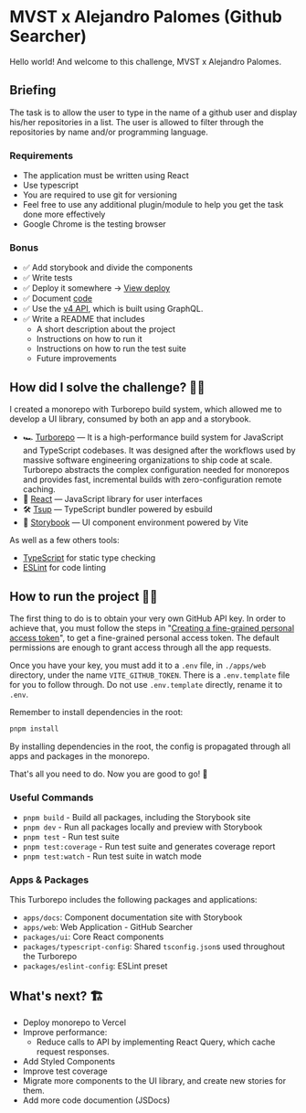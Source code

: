# MVST x Alejandro Palomes (Github Searcher)

Hello world! And welcome to this challenge, MVST x Alejandro Palomes.

## Briefing

The task is to allow the user to type in the name of a github user and display his/her repositories in a list. The user is allowed to filter through the repositories by name and/or programming language.

### Requirements

- The application must be written using React
- Use typescript
- You are required to use git for versioning
- Feel free to use any additional plugin/module to help you get the task done more effectively
- Google Chrome is the testing browser

### Bonus

- ✅ Add storybook and divide the components
- ✅ Write tests
- ✅ Deploy it somewhere -> [View deploy](https://mvst-github-challenge-web.vercel.app)
- ✅ Document [code](https://google.github.io/styleguide/jsguide.html#jsdoc)
- ✅ Use the [v4 API](https://docs.github.com/en/graphql), which is built using GraphQL.
- ✅ Write a README that includes
    - A short description about the project
    - Instructions on how to run it
    - Instructions on how to run the test suite
    - Future improvements



## How did I solve the challenge? 🕵️‍♂️

I created a monorepo with Turborepo build system, which allowed me to develop a UI library, consumed by both an app and a storybook.

- 🏎 [Turborepo](https://turbo.build/repo) — It is a high-performance build system for JavaScript and TypeScript codebases. It was designed after the workflows used by massive software engineering organizations to ship code at scale. Turborepo abstracts the complex configuration needed for monorepos and provides fast, incremental builds with zero-configuration remote caching.
- 🚀 [React](https://reactjs.org/) — JavaScript library for user interfaces
- 🛠 [Tsup](https://github.com/egoist/tsup) — TypeScript bundler powered by esbuild
- 📖 [Storybook](https://storybook.js.org/) — UI component environment powered by Vite

As well as a few others tools:

- [TypeScript](https://www.typescriptlang.org/) for static type checking
- [ESLint](https://eslint.org/) for code linting



## How to run the project 🏃‍♂️

The first thing to do is to obtain your very own GitHub API key. In order to achieve that, you must follow the steps in "[Creating a fine-grained personal access token](https://docs.github.com/en/authentication/keeping-your-account-and-data-secure/managing-your-personal-access-tokens#creating-a-fine-grained-personal-access-token)", to get a fine-grained personal access token. The default permissions are enough to grant access through all the app requests. 

Once you have your key, you must add it to a `.env` file, in `./apps/web` directory, under the name `VITE_GITHUB_TOKEN`. There is a `.env.template` file for you to follow through. Do not use `.env.template` directly, rename it to `.env`.

Remember to install dependencies in the root:
```sh
pnpm install
```

By installing dependencies in the root, the config is propagated through all apps and packages in the monorepo.

That's all you need to do. Now you are good to go! 🤘

### Useful Commands

- `pnpm build` - Build all packages, including the Storybook site
- `pnpm dev` - Run all packages locally and preview with Storybook
- `pnpm test` - Run test suite
- `pnpm test:coverage` - Run test suite and generates coverage report
- `pnpm test:watch` - Run test suite in watch mode



### Apps & Packages

This Turborepo includes the following packages and applications:

- `apps/docs`: Component documentation site with Storybook
- `apps/web`: Web Application - GitHub Searcher
- `packages/ui`: Core React components
- `packages/typescript-config`: Shared `tsconfig.json`s used throughout the Turborepo
- `packages/eslint-config`: ESLint preset



## What's next? 🏗

- Deploy monorepo to Vercel
- Improve performance:
    - Reduce calls to API by implementing React Query, which cache request responses.
- Add Styled Components
- Improve test coverage
- Migrate more components to the UI library, and create new stories for them.
- Add more code documention (JSDocs)